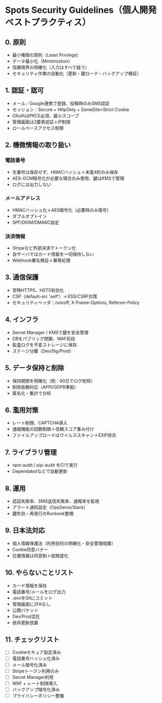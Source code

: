 # Spots Security Guidelines（個人開発ベストプラクティス）

## 0. 原則
- 最小権限の原則（Least Privilege）
- データ最小化（Minimization）
- 信頼境界の明確化（入力はすべて疑う）
- セキュリティ作業の自動化（更新・鍵ローテ・バックアップ検証）

## 1. 認証・認可
- メール／Google連携で登録、投稿時のみSMS認証
- セッション：Secure + HttpOnly + SameSite=Strict Cookie
- OAuthはPKCE必須、最小スコープ
- 管理画面は2要素認証＋IP制限
- ロールベースアクセス制御

## 2. 機微情報の取り扱い
### 電話番号
- 生番号は保存せず、HMACハッシュ＋末尾4桁のみ保存
- AES-GCM暗号化が必要な場合のみ使用、鍵はKMSで管理
- ログには出力しない

### メールアドレス
- HMACハッシュ化＋AES暗号化（必要時のみ復号）
- ダブルオプトイン
- SPF/DKIM/DMARC設定

### 決済情報
- Stripeなど外部決済でトークン化
- 自サーバではカード情報を一切保持しない
- Webhook署名検証＋冪等処理

## 3. 通信保護
- 常時HTTPS、HSTS有効化
- CSP（default-src 'self'）＋XSS/CSRF対策
- セキュリティヘッダ：nosniff, X-Frame-Options, Referrer-Policy

## 4. インフラ
- Secret Manager / KMSで鍵を安全管理
- DBをパブリック閉鎖、WAF前段
- 監査ログを不変ストレージに保存
- ステージ分離（Dev/Stg/Prod）

## 5. データ保持と削除
- 保持期間を明確化（例：90日でログ削除）
- 削除依頼対応（APPI/GDPR準拠）
- 匿名化・集計で分析

## 6. 濫用対策
- レート制限、CAPTCHA導入
- 通報機能の回数制限＋信頼スコア重み付け
- ファイルアップロードはウイルススキャン＋EXIF除去

## 7. ライブラリ管理
- npm audit / pip-audit をCIで実行
- Dependabotなどで自動更新

## 8. 運用
- 認証失敗率、SMS送信失敗率、通報率を監視
- アラート通知設定（OpsGenie/Slack）
- 鍵失効・再発行のRunbook整備

## 9. 日本法対応
- 個人情報保護法（利用目的の明確化・安全管理措置）
- Cookie同意バナー
- 位置情報は同意制＋低精度化

## 10. やらないことリスト
- カード情報を保存
- 電話番号/メールをログ出力
- .envをGitにコミット
- 管理画面に2FAなし
- 公開バケット
- Dev/Prod混在
- 依存更新放置

## 11. チェックリスト
- [ ] Cookieセキュア設定済み
- [ ] 電話番号ハッシュ化済み
- [ ] メール暗号化済み
- [ ] Stripeトークン利用のみ
- [ ] Secret Manager利用
- [ ] WAF + レート制限導入
- [ ] バックアップ暗号化済み
- [ ] プライバシーポリシー整備
